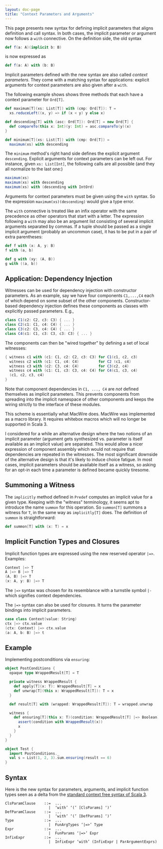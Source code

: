 ```yaml
---
layout: doc-page
title: "Context Parameters and Arguments"
---
```


This page presents new syntax for defining implicit parameters that aligns definition and call syntax. In both cases, the implicit parameter or argument now follows a `with` connective.
On the definition side, the old syntax
```scala
def f(a: A)(implicit b: B)
```
is now expressed as
```scala
def f(a: A) with (b: B)
```
Implicit parameters defined with the new syntax are also called _context parameters_.
They come with a matching syntax for applications: explicit arguments for context parameters are also given after a `with`.

The following example shows shows three methods that each have a context parameter for `Ord[T]`.
```scala
def maximum[T](xs: List[T]) with (cmp: Ord[T]): T =
  xs.reduceLeft((x, y) => if (x < y) y else x)

def descending[T] with (asc: Ord[T]): Ord[T] = new Ord[T] {
  def compareTo(this x: Int)(y: Int) = asc.compareTo(y)(x)
}

def minimum[T](xs: List[T]) with (cmp: Ord[T]) =
  maximum(xs) with descending
```
The `minimum` method's right hand side defines the explicit argument `descending`.
Explicit arguments for context parameters can be left out. For instance,
given `xs: List[Int]`, the following calls are all possible (and they all normalize to the last one:)
```scala
maximum(xs)
maximum(xs) with descending
maximum(xs) with (descending with IntOrd)
```
Arguments for context parameters must be given using the `with` syntax. So the expression `maximum(xs)(descending)` would give a type error.

The `with` connective is treated like an infix operator with the same precedence as other operators that start with a letter. The expression following a `with` may also be an argument list consisting of several implicit arguments separated by commas. If a tuple should be passed as a single implicit argument (probably an uncommon case), it has to be put in a pair of extra parentheses:
```scala
def f with (x: A, y: B)
f with (a, b)

def g with (xy: (A, B))
g with ((a, b))
```

## Application: Dependency Injection

Witnesses can be used for dependency injection with constructor parameters. As an example, say we have four components `C1,...,C4` each of which depend on some subset of the other components. Constructor-based dependency injection defines these components as classes with explicitly passed parameters. E.g.,
```scala
class C1(c2: C2, c3: C3) { ... }
class C2(c1: C1, c4: C4) { ... }
class C3(c2: C3, c4: C4) { ... }
class C4(c1: C1, c3: C3, c3: C3) { ... }
```
The components can then be "wired together" by defining a set of local witnesses:
```scala
{ witness c1 with (c1: C1, c2: C2, c3: C3) for C1(c1, c2, c3)
  witness c2 with (c1: C1, c4: C4)         for C2 (c1, c4)
  witness c3 with (c2: C3, c4: C4)         for C3(c2, c4)
  witness c4 with (c1: C1, c3: C3, c4: C4) for C4(c1, c3, c4)
  (c1, c2, c3, c4)
}
```
Note that component dependencies in `C1, ..., C4` are _not_ defined themselves as implicit parameters. This prevents components from spreading into the implicit namespace of other components and keeps the wiring strictly to the interface of these modules.

This scheme is essentially what MacWire does. MacWire was implemented as a macro library. It requires whitebox macros which will no longer be supported in Scala 3.

I considered for a while an alternative design where the two notions of an implicit parameter (argument gets synthesized vs. parameter is itself available as an implicit value) are separated. This would allow a nicer expression of component assembly which would not require that dependencies are repeated in the witnesses. The most significant downside of the alternative design is that it's likely to induce choice fatigue. In most cases, implicit parameters should be available itself as a witness, so asking for an opt-in each time a parameter is defined
became quickly tiresome.

## Summoning a Witness

The `implicitly` method defined in `Predef` computes an implicit value for a given type. Keeping with the "witness" terminology, it seems apt to introduce the name `summon` for this operation. So `summon[T]` summons a witness for `T`, in the same way as `implicitly[T]` does. The definition of `summon` is straightforward:
```scala
def summon[T] with (x: T) = x
```

## Implicit Function Types and Closures

Implicit function types are expressed using the new reserved operator `|=>`. Examples:
```scala
Context |=> T
A |=> B |=> T
(A, B) |=> T
(x: A, y: B) |=> T
```
The `|=>` syntax was chosen for its resemblance with a turnstile symbol `|-` which signifies context dependencies.

The `|=>` syntax can also be used for closures. It turns the parameter bindings into implicit
parameters.
```scala
case class Context(value: String)
ctx |=> ctx.value
(ctx: Context) |=> ctx.value
(a: A, b: B) |=> t
```

## Example

Implementing postconditions via `ensuring`:
```scala
object PostConditions {
  opaque type WrappedResult[T] = T

  private witness WrappedResult {
    def apply[T](x: T): WrappedResult[T] = x
    def unwrap[T](this x: WrappedResult[T]): T = x
  }

  def result[T] with (wrapped: WrappedResult[T]): T = wrapped.unwrap

  witness {
    def ensuring[T](this x: T)(condition: WrappedResult[T] |=> Boolean): T = {
      assert(condition with WrappedResult(x))
      x
    }
  }
}

object Test {
  import PostConditions._
  val s = List(1, 2, 3).sum.ensuring(result == 6)
}
```
## Syntax

Here is the new syntax for parameters, arguments, and implicit function types seen as a delta from the [standard context free syntax of Scala 3](http://dotty.epfl.ch/docs/internals/syntax.html).
```
ClsParamClause    ::=  ...
                    |  ‘with’ ‘(’ [ClsParams] ‘)’
DefParamClause    ::=  ...
                    |  ‘with’ ‘(’ [DefParams] ‘)’
Type              ::=  ...
                    |  FunArgTypes ‘|=>’ Type
Expr              ::=  ...
                    |  FunParams ‘|=>’ Expr
InfixExpr         ::=  ...
                    |  InfixExpr ‘with’ (InfixExpr | ParArgumentExprs)
```
